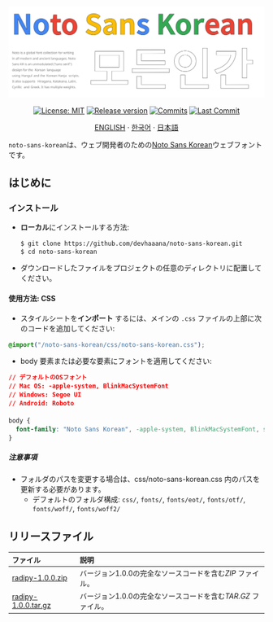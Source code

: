 <div align="center">

[![Banner](../images/banner.svg)](#readme)

[![License: MIT](https://img.shields.io/badge/License-MIT-yellow.svg?style=for-the-badge)](LICENSE "License")
[![Release version](https://img.shields.io/github/release/devhaaana/noto-sans-korean.svg?label=Download&style=for-the-badge)](#release-files "Release Files")
[![Commits](https://img.shields.io/github/commit-activity/y/devhaaana/noto-sans-korean.svg?label=commits&style=for-the-badge)](https://github.com/devhaaana/radipy/commits "Commit History")
[![Last Commit](https://img.shields.io/github/last-commit/devhaaana/noto-sans-korean.svg?label=&style=for-the-badge&display_timestamp=committer)](https://github.com/devhaaana/radipy/pulse/monthly "Last Commit")

</div>

<div align="center">

[ENGLISH](/README.md)  ·  [한국어](/documents/README-KR.md)  ·  [日本語](/documents/README-JP.md)

</div>

`noto-sans-korean`は、ウェブ開発者のための[Noto Sans Korean](https://fonts.google.com/noto/specimen/Noto+Sans+KR)ウェブフォントです。

## はじめに

### インストール

- **ローカル**にインストールする方法:
  ```console
  $ git clone https://github.com/devhaaana/noto-sans-korean.git
  $ cd noto-sans-korean
  ```
- ダウンロードしたファイルをプロジェクトの任意のディレクトリに配置してください。

#### 使用方法: CSS

- スタイルシートを**インポート** するには、メインの `.css` ファイルの上部に次のコードを追加してください:

```css
@import("/noto-sans-korean/css/noto-sans-korean.css");
```

- body 要素または必要な要素にフォントを適用してください:

```css
// デフォルトのOSフォント
// Mac OS: -apple-system, BlinkMacSystemFont
// Windows: Segoe UI
// Android: Roboto

body {
  font-family: "Noto Sans Korean", -apple-system, BlinkMacSystemFont, system-ui, "Helvetica Neue", "Segoe UI", Roboto, "Malgun Gothic", Helvetica, Arial, sans-serif;
}
```

##### 注意事項

- フォルダのパスを変更する場合は、css/noto-sans-korean.css 内のパスを更新する必要があります。
  - デフォルトのフォルダ構成: `css/`, `fonts/`, `fonts/eot/`, `fonts/otf/`, `fonts/woff/`, `fonts/woff2/`

## リリースファイル

| ファイル             | 説明                                                           |
| :------------------- | :------------------------------------------------------------- |
| [radipy-1.0.0.zip](https://github.com/devhaaana/noto-sans-korean/archive/refs/tags/v1.0.0.zip)    | バージョン1.0.0の完全なソースコードを含む*ZIP* ファイル。    |
| [radipy-1.0.0.tar.gz](https://github.com/devhaaana/noto-sans-korean/archive/refs/tags/v1.0.0.tar.gz) | バージョン1.0.0の完全なソースコードを含む*TAR.GZ* ファイル。 |
